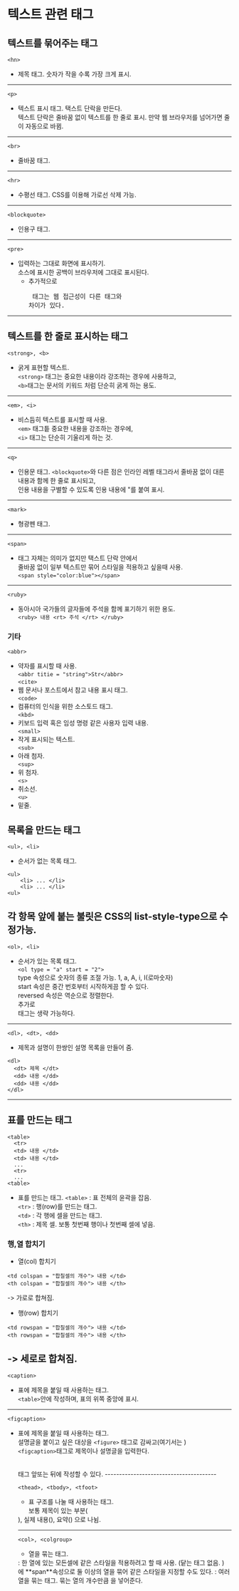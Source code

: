 # 텍스트 관련 태그    
## 텍스트를 묶어주는 태그     
```<hn>```     
+ 제목 태그. 숫자가 작을 수록 가장 크게 표시.   
-------------------------------       
```<p>```     
+ 텍스트 표시 태그. 택스트 단락을 만든다.   
텍스트 단락은 줄바꿈 없이 텍스트를 한 줄로 표시. 만약 웹 브라우저를 넘어가면 줄이 자동으로 바뀜.   
--------------------------------    
```<br>```     
+ 줄바꿈 태그.      
---------------------------------  
```<hr>```      
+ 수평선 태그. CSS를 이용해 가로선 삭제 가능.       
----------------------------------
```<blockquote>```   
+ 인용구 태그.      
-----------------------------------
```<pre>```     
+ 입력하는 그대로 화면에 표시하기.      
소스에 표시한 공백이 브라우저에 그대로 표시된다. 
  + 추가적으로 **<pre>** 태그는 웹 접근성이 다른 태그와 차이가 있다.        
-----------------------------------------
## 텍스트를 한 줄로 표시하는 태그       
```<strong>, <b>```     
+ 굵게 표현할 텍스트.       
```<strong>``` 태그는 중요한 내용이라 강조하는 경우에 사용하고,     
```<b>```태그는 문서의 키워드 처럼 단순히 굵게 하는 용도.         
---------------------------------------
```<em>, <i>```     
+ 비스듬히 텍스트를 표시할 때 사용.     
```<em>``` 태그틑 중요한 내용을 강조하는 경우에,      
```<i>``` 태그는 단순히 기울리게 하는 것.             
---------------------------------------
```<q>```       
+ 인용문 태그. ```<blockquote>```와 다른 점은 인라인 레벨 태그라서 줄바꿈 없이 대른 내용과 함께 한 줄로 표시되고,     
인용 내용을 구별할 수 있도록 인용 내용에 "를 붙여 표시.     
-----------------------------------------
```<mark>```        
+ 형광펜 태그.          
----------------------------------------    
```<span>```        
+ 태그 자체는 의미가 없지만 택스트 단락 안에서      
줄바꿈 없이 일부 텍스트만 묶어 스타일을 적용하고 싶을때 사용.       
```<span style="color:blue"></span>```          
-------------------------------------------
```<ruby>```        
+ 동아시아 국가들의 글자들에 주석을 함께 표기하기 위한 용도.        
```<ruby> 내용 <rt> 주석 </rt> </ruby>```       
### 기타         
```<abbr>```        
+ 약자를 표시할 때 사용.        
```<abbr titie = "string">Str</abbr>```         
```<cite>```            
+ 웹 문서나 포스트에서 참고 내용 표시 태그.             
```<code>```            
+ 컴퓨터의 인식을 위한 소스토드 태그.           
```<kbd>```             
+ 키보드 입력 혹은 임성 명령 같은 사용자 입력 내용.         
```<small>```           
+ 작게 표시되는 텍스트.             
```<sub>```         
+ 아래 첨자.            
```<sup>```                 
+ 위 첨자.              
```<s>```           
+ 취소선.           
```<u>```           
+ 밑줄.             
## 목록을 만드는 태그           
```<ul>, <li>```            
+ 순서가 없는 목록 태그.    
```
<ul>     
    <li> ... </li>
    <li> ... </li>        
<ul>
```       
각 항목 앞에 붙는 불릿은 CSS의 list-style-type으로 수정가능.        
-------------------------------
```<ol>, <li>```            
+ 순서가 있는 목록 태그.    
```<ol type = "a" start = "2">```       
  type 속성으로 숫자의 종류 조절 가능. 1, a, A, i, I(로마숫자)        
  start 속성은 중간 번호부터 시작하게끔 할 수 있다.             
  reversed 속성은 역순으로 정렬한다.        
추가로 </li> 태그는 생략 가능하다.      
-------------------------------         
```<dl>, <dt>, <dd>```          
+ 제목과 설명이 한쌍인 설명 목록을 만들어 줌.           
```
<dl>
  <dt> 제목 </dt>
  <dd> 내용 </dd>
  <dd> 내용 </dd>
</dl>
```
-------------------------------
## 표를 만드는 태그         
```
<table>
  <tr>
  <td> 내용 </td>
  <td> 내용 </td>
  ...
  <tr>
  ...
<table>
```    
+ 표를 만드는 태그. 
```<table>``` : 표 전체의 윤곽을 잡음.            
```<tr>```  : 행(row)를 만드는 태그.        
```<td>``` : 각 행에 셀을 만드는 태그.          
```<th>``` : 제목 셀. 보통 첫번째 행이나 첫번째 셀에 넣음.      
### 행,열 합치기  
+ 열(col) 합치기                
```
<td colspan = "합칠셀의 개수"> 내용 </td>
<th colspan = "합칠셀의 개수"> 내용 </th>
```         
-> 가로로 합쳐짐.           
+ 행(row) 합치기            
```
<td rowspan = "합칠셀의 개수"> 내용 </td>
<th rowspan = "합칠셀의 개수"> 내용 </th>
```         
-> 세로로 합쳐짐.           
---------------------------------
```<caption>```         
+ 표에 제목을 붙일 때 사용하는 태그.            
```<table>```안에 작성하며, 표의 위쪽 중앙에 표시.      
-----------------------------------      
```<figcaption>```          
+ 표에 제목을 붙일 때 사용하는 태그.            
설명글을 붙이고 싶은 대상을 ```<figure>``` 태그로 감싸고(여기서는 <table>)          
```<figcaption>```태그로 제목이나 설명글을 입력한다.        
<table>태그 앞또는 뒤에 작성할 수 있다.             
---------------------------------------     

```<thead>, <tbody>, <tfoot>``` 
+ 표 구조를 나눌 때 사용하는 태그.      
보통 제목이 있는 부분(<thead>), 실제 내용(<tbody>), 요약(<tfoot>) 으로 나뉨.            
-----------------------------------------
```<col>, <colgroup>```             
+ 열을 묶는 태그.       
<col> : 한 열에 있는 모든셀에 같은 스타일을 적용하려고 할 때 사용. (닽는 태그 없음. )           
<col>에 **span**속성으로 둘 이상의 열을 묶어 같은 스타일을 지정할 수도 있다.        
<colgroup> : 여러 열을 묶는 태그. 묶는 열의 개수만큼 <col>을 넣어준다. 

